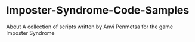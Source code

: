 # Imposter-Syndrome-Code-Samples
About A collection of scripts written by Anvi Penmetsa for the game Imposter Syndrome
